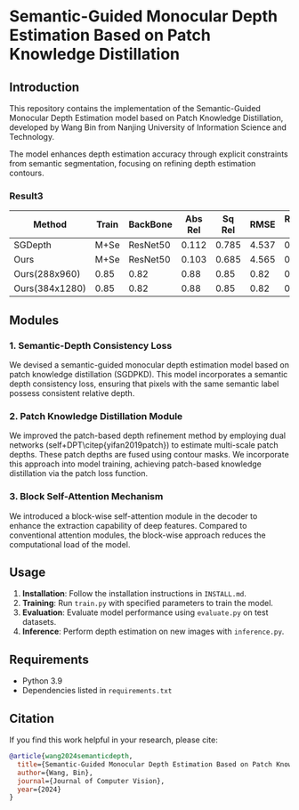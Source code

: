 # Semantic-Guided Monocular Depth Estimation Based on Patch Knowledge Distillation

## Introduction
This repository contains the implementation of the Semantic-Guided Monocular Depth Estimation model based on Patch Knowledge Distillation, developed by Wang Bin from Nanjing University of Information Science and Technology.

The model enhances depth estimation accuracy through explicit constraints from semantic segmentation, focusing on refining depth estimation contours.

### Result3

| Method | Train | BackBone | Abs Rel | Sq Rel | RMSE | RMSE log |δ < 1.25 | δ² < 1.25 | δ³ < 1.25 | 
|--------|---------|---------|---------|---------|---------|---------|---------|---------|---------|
| SGDepth | M+Se | ResNet50 | 0.112 | 0.785 | 4.537 | 0.189 | 0.885 | 0.963 |0.982   |
| Ours | M+Se |ResNet50|0.103|0.685|4.565|0.177|0.887|0.963|0.985|
| Ours(288x960) | 0.85 | 0.82 | 0.88 | 0.85 | 0.82 | 0.88 | 0.85 | 0.82 | 0.88 |
| Ours(384x1280) | 0.85 | 0.82 | 0.88 | 0.85 | 0.82 | 0.88 | 0.85 | 0.82 | 0.88 | 

## Modules

### 1. Semantic-Depth Consistency Loss
We devised a semantic-guided monocular depth estimation model based on patch knowledge distillation (SGDPKD). This model incorporates a semantic depth consistency loss, ensuring that pixels with the same semantic label possess consistent relative depth.

### 2. Patch Knowledge Distillation Module
We improved the patch-based depth refinement method by employing dual networks (self+DPT\citep{yifan2019patch}) to estimate multi-scale patch depths. These patch depths are fused using contour masks. We incorporate this approach into model training, achieving patch-based knowledge distillation via the patch loss function.

### 3. Block Self-Attention Mechanism
We introduced a block-wise self-attention module in the decoder to enhance the extraction capability of deep features. Compared to conventional attention modules, the block-wise approach reduces the computational load of the model.

## Usage
1. **Installation**: Follow the installation instructions in `INSTALL.md`.
2. **Training**: Run `train.py` with specified parameters to train the model.
3. **Evaluation**: Evaluate model performance using `evaluate.py` on test datasets.
4. **Inference**: Perform depth estimation on new images with `inference.py`.

## Requirements
- Python 3.9
- Dependencies listed in `requirements.txt`

## Citation
If you find this work helpful in your research, please cite:
```bibtex
@article{wang2024semanticdepth,
  title={Semantic-Guided Monocular Depth Estimation Based on Patch Knowledge Distillation},
  author={Wang, Bin},
  journal={Journal of Computer Vision},
  year={2024}
}

